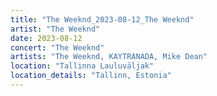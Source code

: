 ```yaml
---
title: "The Weeknd_2023-08-12_The Weeknd"
artist: "The Weeknd"
date: 2023-08-12
concert: "The Weeknd"
artists: "The Weeknd, KAYTRANADA, Mike Dean"
location: "Tallinna Lauluväljak"
location_details: "Tallinn, Estonia"
---
```

